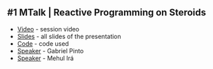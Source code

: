 ## #1 MTalk | Reactive Programming on Steroids

- [Video](​https://youtu.be/XerSpoe_onA) - session video
- [Slides]() - all slides of the presentation
- [Code](https://github.com/hiddenbyte/frp-on-streroids-mastering-time) - code used
- [Speaker]() - Gabriel Pinto
- [Speaker](https://github.com/hiddenbyte) - Mehul Irá
